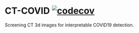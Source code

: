 # CT-COVID [![codecov](https://codecov.io/gh/se4ai2122-cs-uniba/CT-COVID/branch/main/graph/badge.svg?token=62DKBATM5P)](https://codecov.io/gh/se4ai2122-cs-uniba/CT-COVID)
Screening CT 3d images for interpretable COVID19 detection.
